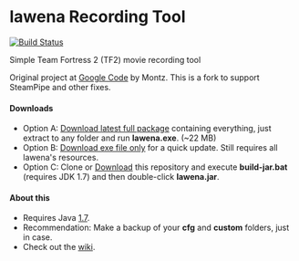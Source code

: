 lawena Recording Tool
=====================

[![Build Status](https://travis-ci.org/iabarca/lawena-recording-tool.png)](https://travis-ci.org/iabarca/lawena-recording-tool)

Simple Team Fortress 2 (TF2) movie recording tool

Original project at [Google Code](http://code.google.com/p/lawenarecordingtool/) by Montz. This is a fork to support SteamPipe and other fixes.

#### Downloads

- Option A: [Download latest full package](https://dl.dropboxusercontent.com/u/74380/lawena/lawena-all.rar) containing everything, just extract to any folder and run **lawena.exe**. (~22 MB)
- Option B: [Download exe file only](https://dl.dropboxusercontent.com/u/74380/lawena/lawena-executable.rar) for a quick update. Still requires all lawena's resources.
- Option C: Clone or [Download](https://github.com/iabarca/lawena-recording-tool/zipball/master) this repository and execute **build-jar.bat** (requires JDK 1.7) and then double-click **lawena.jar**.

#### About this
- Requires Java [1.7](http://www.java.com).
- Recommendation: Make a backup of your **cfg** and **custom** folders, just in case.
- Check out the [wiki](https://github.com/iabarca/lawena-recording-tool/wiki).